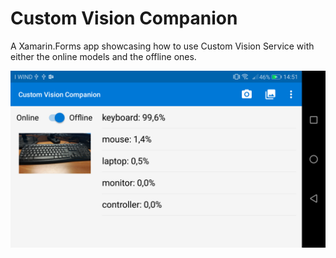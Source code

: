 # Custom Vision Companion

A Xamarin.Forms app showcasing how to use Custom Vision Service with either the online models and the offline ones.           

![A screenshot of the Android version](https://raw.githubusercontent.com/DotNetToscana/CustomVisionCompanion/master/Screenshots/Android-1.png)
